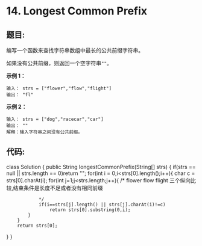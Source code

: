 # 14. Longest Common Prefix

## 题目:

编写一个函数来查找字符串数组中最长的公共前缀字符串。

如果没有公共前缀，则返回一个空字符串`""`。

 

**示例 1：**

```
输入： strs = ["flower","flow","flight"]
输出： "fl"
```

**示例 2：**

```
输入： strs = ["dog","racecar","car"]
输出： ""
解释：输入字符串之间没有公共前缀。
```

## 代码:

class Solution {
    public String longestCommonPrefix(String[] strs) {
       if(strs == null || strs.length == 0)return "";
        for(int i = 0;i<strs[0].length();i++){
            char c = strs[0].charAt(i);
            for(int j=1;j<strs.length;j++){
                /*
                    flower
                    flow
                    flight
                    三个纵向比较,结束条件是长度不足或者没有相同前缀
                
                */
                if(i==strs[j].length() || strs[j].charAt(i)!=c)
                    return strs[0].substring(0,i);
            }
        }
        return strs[0];
}
}